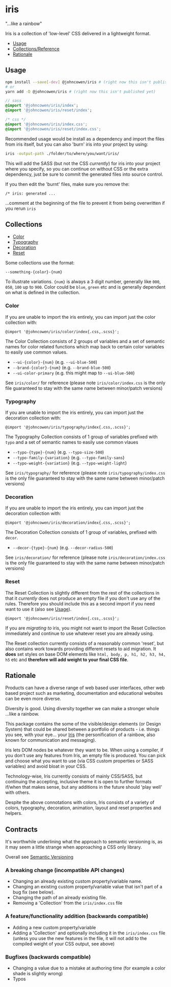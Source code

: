 # iris

"...like a rainbow"

Iris is a collection of 'low-level' CSS delivered in a lightweight format.

- [Usage](#usage)
- [Collections/Reference](#collections)
- [Rationale](#rationale)

## Usage

```bash
npm install --save[-dev] @johncowen/iris # (right now this isn't published yet)
# or
yarn add -D @johncowen/iris # (right now this isn't published yet)
```


```sass
// sass
@import '@johncowen/iris/index';
@import '@johncowen/iris/reset/index';
```
```css
/* css */
@import '@johncowen/iris/index.css';
@import '@johncowen/iris/reset/index.css';
```

Recommended usage would be install as a dependency and import the files from iris itself, but you can also 'burn' iris into your project by using:

```bash
iris -output-path ./folder/to/where/you/want/iris/
```

This will add the SASS (but not the CSS _currently_) for iris into your project where you specify, so you can continue on without CSS or the extra dependency, just be sure to commit the generated files into source control.

If you then edit the 'burnt' files, make sure you remove the:

```
/* iris: generated ...
```

...comment at the beginning of the file to prevent it from being overwritten if you rerun `iris`

## Collections

- [Color](#color)
- [Typography](#typography)
- [Decoration](#decoration)
- [Reset](#reset)

Some collections use the format:

```
--something-{color}-{num}
```

To illustrate variations. `{num}` is always a 3 digit number, generally like `000`, `050`, `100` up to `900`. Color could be `blue`, `green` etc and is generally dependent on what is defined in the collection.

### Color

If you are unable to import the iris entirely, you can import just the color collection with:

```
@import '@johncowen/iris/color/index{.css,.scss}';
```

The Color Collection consists of 2 groups of variables and a set of semantic names for color related functions which map back to certain color variables to easily use common values.

- `--ui-{color}-{num}` (e.g. `--ui-blue-500`)
- `--brand-{color}-{num}` (e.g. `--brand-blue-500`)
- `--ui-color-primary` (e.g. this might map to `--ui-blue-500`)

See `iris/color/` for reference (please note `iris/color/index.css` is the only file guaranteed to stay with the same name between minor/patch versions)

### Typography

If you are unable to import the iris entirely, you can import just the decoration collection with:

```
@import '@johncowen/iris/typography/index{.css,.scss}';
```

The Typography Collection consists of 1 group of variables prefixed with `typo` and a set of semantic names to easily use common vlaues

- `--typo-{type}-{num}` (e.g. `--typo-size-500`)
- `--typo-family-{variation}` (e.g. `--typo-family-sans`)
- `--typo-weight-{variation}` (e.g. `--typo-weight-light`)


See `iris/typography/` for reference (please note `iris/typography/index.css` is the only file guaranteed to stay with the same name between minor/patch versions)

### Decoration

If you are unable to import the iris entirely, you can import just the decoration collection with:

```
@import '@johncowen/iris/decoration/index{.css,.scss}';
```

The Decoration Collection consists of 1 group of variables, prefixed with `decor`.

- `--decor-{type}-{num}` (e.g. `--decor-radius-500`)

See `iris/decoration/` for reference (please note `iris/decoration/index.css` is the only file guaranteed to stay with the same name between minor/patch versions)

### Reset

The Reset Collection is slightly different from the rest of the collections in that it _currently_ does not produce an empty file if you don't use any of the rules. Therefore you should include this as a second import if you need want to use it (also see [Usage](#usage)).

```
@import '@johncowen/iris/reset/index{.css,.scss}';
```

If you are _migrating to_ iris, you might not want to import the Reset Collection immediately and continue to use whatever reset you are already using.

The Reset collection currently consists of a reasonably common 'reset', but also contains work towards providing different resets to aid migration. It **does** set styles on base DOM elements like `html, body, p, h1, h2, h3, h4, h5` etc and **therefore will add weight to your final CSS file**.



## Rationale

Products can have a diverse range of web based user interfaces, other web based project such as marketing, documentation and educational websites can be even more diverse.

Diversity is good. Using diversity together we can make a stronger whole ...like a rainbow.

This package contains the some of the visible/design elements (or Design System) that could be shared between a portfolio of products - i.e. things you see, with your eye... your [Iris](https://en.wikipedia.org/wiki/Iris_(mythology)) (the personification of a rainbow, also known for communication and messaging).

Iris lets DOM nodes be whatever they want to be. When using a compiler, if you don't use any features from Iris, an empty file is produced. You can pick and choose what you want to use (via CSS custom properties or SASS variables) and avoid bloat in your CSS.

Technology-wise, Iris currently consists of mainly CSS/SASS, but continuing the accepting, inclusive theme it is open to further formats if/when that makes sense, but any additions in the future should 'play well' with others.

Despite the above connotations with colors, Iris consists of a variety of colors, typography, decoration, animation, layout and reset properties and helpers.

## Contracts

It's worthwhile underlining what the approach to semantic versioning is, as it may seem a little strange when approaching a CSS only library.

Overall see [Semantic Versioning](https://semver.org/#summary)

### A breaking change (incompatible API changes)

* Changing an already existing custom property/variable name.
* Changing an existing custom property/variable value that isn't part of a bug fix (see below).
* Changing the path of an already existing file.
* Removing a 'Collection' from the `iris/index.css` file

### A feature/functionality addition (backwards compatible)

* Adding a new custom property/variable
* Adding a 'Collection' and optionally including it in the `iris/index.css` file (unless you use the new features in the file, it will not add to the compiled weight of your CSS output, see above)

### Bugfixes (backwards compatible)

* Changing a value due to a mistake at authoring time (for example a color shade is slightly wrong)
* Typos


